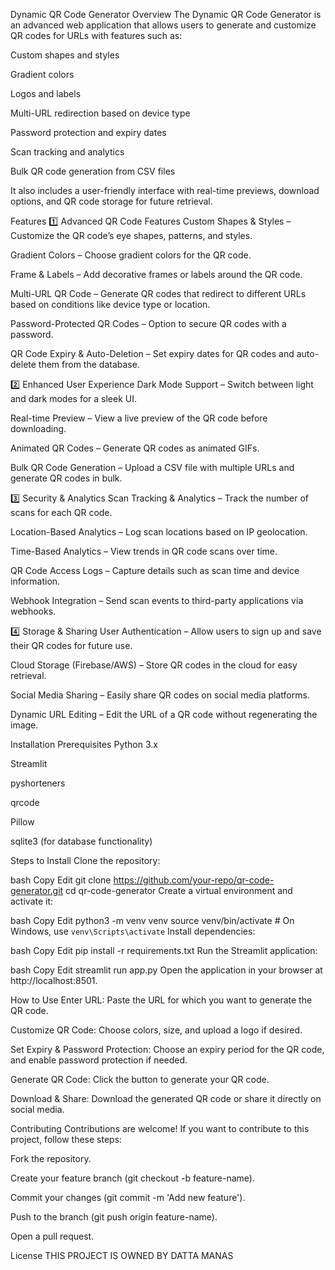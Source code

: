 Dynamic QR Code Generator
Overview
The Dynamic QR Code Generator is an advanced web application that allows users to generate and customize QR codes for URLs with features such as:

Custom shapes and styles

Gradient colors

Logos and labels

Multi-URL redirection based on device type

Password protection and expiry dates

Scan tracking and analytics

Bulk QR code generation from CSV files

It also includes a user-friendly interface with real-time previews, download options, and QR code storage for future retrieval.

Features
1️⃣ Advanced QR Code Features
Custom Shapes & Styles – Customize the QR code’s eye shapes, patterns, and styles.

Gradient Colors – Choose gradient colors for the QR code.

Frame & Labels – Add decorative frames or labels around the QR code.

Multi-URL QR Code – Generate QR codes that redirect to different URLs based on conditions like device type or location.

Password-Protected QR Codes – Option to secure QR codes with a password.

QR Code Expiry & Auto-Deletion – Set expiry dates for QR codes and auto-delete them from the database.

2️⃣ Enhanced User Experience
Dark Mode Support – Switch between light and dark modes for a sleek UI.

Real-time Preview – View a live preview of the QR code before downloading.

Animated QR Codes – Generate QR codes as animated GIFs.

Bulk QR Code Generation – Upload a CSV file with multiple URLs and generate QR codes in bulk.

3️⃣ Security & Analytics
Scan Tracking & Analytics – Track the number of scans for each QR code.

Location-Based Analytics – Log scan locations based on IP geolocation.

Time-Based Analytics – View trends in QR code scans over time.

QR Code Access Logs – Capture details such as scan time and device information.

Webhook Integration – Send scan events to third-party applications via webhooks.

4️⃣ Storage & Sharing
User Authentication – Allow users to sign up and save their QR codes for future use.

Cloud Storage (Firebase/AWS) – Store QR codes in the cloud for easy retrieval.

Social Media Sharing – Easily share QR codes on social media platforms.

Dynamic URL Editing – Edit the URL of a QR code without regenerating the image.

Installation
Prerequisites
Python 3.x

Streamlit

pyshorteners

qrcode

Pillow

sqlite3 (for database functionality)

Steps to Install
Clone the repository:

bash
Copy
Edit
git clone https://github.com/your-repo/qr-code-generator.git
cd qr-code-generator
Create a virtual environment and activate it:

bash
Copy
Edit
python3 -m venv venv
source venv/bin/activate  # On Windows, use `venv\Scripts\activate`
Install dependencies:

bash
Copy
Edit
pip install -r requirements.txt
Run the Streamlit application:

bash
Copy
Edit
streamlit run app.py
Open the application in your browser at http://localhost:8501.

How to Use
Enter URL: Paste the URL for which you want to generate the QR code.

Customize QR Code: Choose colors, size, and upload a logo if desired.

Set Expiry & Password Protection: Choose an expiry period for the QR code, and enable password protection if needed.

Generate QR Code: Click the button to generate your QR code.

Download & Share: Download the generated QR code or share it directly on social media.

Contributing
Contributions are welcome! If you want to contribute to this project, follow these steps:

Fork the repository.

Create your feature branch (git checkout -b feature-name).

Commit your changes (git commit -m 'Add new feature').

Push to the branch (git push origin feature-name).

Open a pull request.

License
THIS PROJECT IS OWNED BY DATTA MANAS
